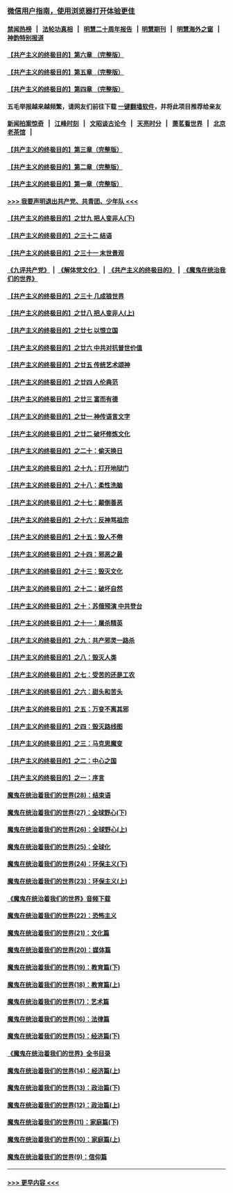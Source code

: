 ### [微信用户指南，使用浏览器打开体验更佳](https://github.com/gfw-breaker/banned-news1/blob/master/indexes/wechat-guide.md?t=0)
#### [禁闻热榜](热点新闻.md?t=0)  &nbsp;&nbsp;|&nbsp;&nbsp; [法轮功真相](https://github.com/gfw-breaker/truth/blob/master/README.md?t=0) &nbsp;&nbsp;|&nbsp;&nbsp; [明慧二十周年报告](https://github.com/gfw-breaker/mh-reports/blob/master/README.md?t=0) &nbsp;&nbsp;|&nbsp;&nbsp;[明慧期刊](https://github.com/gfw-breaker/mh-qikan) &nbsp;&nbsp;|&nbsp;&nbsp; [明慧海外之窗](https://github.com/gfw-breaker/mh-news/blob/master/README.md?t=0) &nbsp;&nbsp;|&nbsp;&nbsp; [神韵特别报道](https://github.com/gfw-breaker/mh-news/blob/master/shenyun.md?t=0)
#### [【共产主义的终极目的】第六章 （完整版）](../pages/nsc422/n11428913.md?t=02172103) 
#### [【共产主义的终极目的】第五章 （完整版）](../pages/nsc422/n11428912.md?t=02172103) 
#### [【共产主义的终极目的】第四章 （完整版）](../pages/nsc422/n11428907.md?t=02172103) 
#### 五毛举报越来越频繁，请网友们前往下载 [一键翻墙软件](https://github.com/gfw-breaker/ssr-accounts)，并将此项目推荐给亲友
#### [新闻拍案惊奇](https://github.com/gfw-breaker/banned-news1/blob/master/pages/link4.md) &nbsp;&nbsp;|&nbsp;&nbsp; [江峰时刻](https://github.com/gfw-breaker/banned-news1/blob/master/pages/link4.md) &nbsp;&nbsp;|&nbsp;&nbsp; [文昭谈古论今](https://github.com/gfw-breaker/banned-news1/blob/master/pages/link4.md) &nbsp;&nbsp;|&nbsp;&nbsp; [天亮时分](https://github.com/gfw-breaker/banned-news1/blob/master/pages/link4.md) &nbsp;&nbsp;|&nbsp;&nbsp; [萧茗看世界](https://github.com/gfw-breaker/banned-news1/blob/master/pages/link4.md) &nbsp;&nbsp;|&nbsp;&nbsp; [北京老茶馆](https://github.com/gfw-breaker/banned-news1/blob/master/pages/link4.md) &nbsp;&nbsp;|&nbsp;&nbsp; 
#### [【共产主义的终极目的】第三章（完整版）](../pages/nsc422/n11428848.md?t=02172103) 
#### [【共产主义的终极目的】第二章（完整版）](../pages/nsc422/n11428831.md?t=02172103) 
#### [【共产主义的终极目的】第一章（完整版）](../pages/nsc422/n11417651.md?t=02172103) 
#### [>>> 我要声明退出共产党、共青团、少年队 <<<](https://github.com/begood0513/goodnews/blob/master/quit/letter.md) 
#### [【共产主义的终极目的】之廿九 把人变非人(下)](../pages/nsc422/n11344140.md?t=02172103) 
#### [【共产主义的终极目的】之三十二 结语](../pages/nsc422/n11360535.md?t=02172103) 
#### [【共产主义的终极目的】之三十一 末世景观](../pages/nsc422/n11351129.md?t=02172103) 
#### [《九评共产党》](https://github.com/begood0513/9ping.md/blob/master/README.md) &nbsp;|&nbsp; [《解体党文化》](../../../../jtdwh.md/blob/master/README.md)  &nbsp;|&nbsp; [《共产主义的终极目的》](../../../../gczydzjmd.md/blob/master/README.md) &nbsp;|&nbsp; [《魔鬼在统治我们的世界》](../../../../mgztzwmdsj.md/blob/master/README.md) 
#### [【共产主义的终极目的】之三十 几成狼世界](../pages/nsc422/n11348280.md?t=02172103) 
#### [【共产主义的终极目的】之廿八 把人变非人(上)](../pages/nsc422/n11340492.md?t=02172103) 
#### [【共产主义的终极目的】之廿七 以恨立国](../pages/nsc422/n11336944.md?t=02172103) 
#### [【共产主义的终极目的】之廿六 中共对抗普世价值](../pages/nsc422/n11324785.md?t=02172103) 
#### [【共产主义的终极目的】之廿五 传统艺术颂神](../pages/nsc422/n11296396.md?t=02172103) 
#### [【共产主义的终极目的】之廿四 人伦典范](../pages/nsc422/n11296397.md?t=02172103) 
#### [【共产主义的终极目的】之廿三 富而有德](../pages/nsc422/n11283598.md?t=02172103) 
#### [【共产主义的终极目的】之廿一 神传语言文字](../pages/nsc422/n11263265.md?t=02172103) 
#### [【共产主义的终极目的】之廿二 破坏修炼文化](../pages/nsc422/n11245728.md?t=02172103) 
#### [【共产主义的终极目的】之二十：偷天换日](../pages/nsc422/n11238846.md?t=02172103) 
#### [【共产主义的终极目的】之十九：打开地狱门](../pages/nsc422/n11206376.md?t=02172103) 
#### [【共产主义的终极目的】之十八：柔性洗脑](../pages/nsc422/n11199994.md?t=02172103) 
#### [【共产主义的终极目的】之十七：颠倒善恶](../pages/nsc422/n11179782.md?t=02172103) 
#### [【共产主义的终极目的】之十六：反神骂祖宗](../pages/nsc422/n11166798.md?t=02172103) 
#### [【共产主义的终极目的】之十五：毁人不倦](../pages/nsc422/n11166792.md?t=02172103) 
#### [【共产主义的终极目的】之十四：邪恶之最](../pages/nsc422/n11150249.md?t=02172103) 
#### [【共产主义的终极目的】之十三：毁灭文化](../pages/nsc422/n11135227.md?t=02172103) 
#### [【共产主义的终极目的】之十二：破坏自然](../pages/nsc422/n11135214.md?t=02172103) 
#### [【共产主义的终极目的】之十：苏俄预演 中共登台](../pages/nsc422/n11118424.md?t=02172103) 
#### [【共产主义的终极目的】之十一：屠杀精英](../pages/nsc422/n11118442.md?t=02172103) 
#### [【共产主义的终极目的】之九：共产邪灵一路杀](../pages/nsc422/n11114139.md?t=02172103) 
#### [【共产主义的终极目的】之八：毁灭人类](../pages/nsc422/n11108503.md?t=02172103) 
#### [【共产主义的终极目的】之七：受苦的还是工农](../pages/nsc422/n11101809.md?t=02172103) 
#### [【共产主义的终极目的】之六：甜头和苦头](../pages/nsc422/n11096971.md?t=02172103) 
#### [【共产主义的终极目的】之五：万变不离其邪](../pages/nsc422/n11091285.md?t=02172103) 
#### [【共产主义的终极目的】之四：毁灭路线图](../pages/nsc422/n11086284.md?t=02172103) 
#### [【共产主义的终极目的】之三：马克思魔变](../pages/nsc422/n11061941.md?t=02172103) 
#### [【共产主义的终极目的】之二：中心之国](../pages/nsc422/n11047728.md?t=02172103) 
#### [【共产主义的终极目的】之一：序言](../pages/nsc422/n11086077.md?t=02172103) 
#### [魔鬼在统治着我们的世界(28)：结束语](../pages/nsc422/n10936246.md?t=02172103) 
#### [魔鬼在统治着我们的世界(27)：全球野心(下)](../pages/nsc422/n10928319.md?t=02172103) 
#### [魔鬼在统治着我们的世界(26)：全球野心(上)](../pages/nsc422/n10900318.md?t=02172103) 
#### [魔鬼在统治着我们的世界(25)：全球化](../pages/nsc422/n10788205.md?t=02172103) 
#### [魔鬼在统治着我们的世界(24)：环保主义(下)](../pages/nsc422/n10695307.md?t=02172103) 
#### [魔鬼在统治着我们的世界(23)：环保主义(上)](../pages/nsc422/n10688613.md?t=02172103) 
#### [《魔鬼在统治着我们的世界》音频下载](../pages/nsc422/n10635553.md?t=02172103) 
#### [魔鬼在统治着我们的世界(22)：恐怖主义](../pages/nsc422/n10614727.md?t=02172103) 
#### [魔鬼在统治着我们的世界(21)：文化篇](../pages/nsc422/n10597706.md?t=02172103) 
#### [魔鬼在统治着我们的世界(20)：媒体篇](../pages/nsc422/n10586579.md?t=02172103) 
#### [魔鬼在统治着我们的世界(19)：教育篇(下)](../pages/nsc422/n10564808.md?t=02172103) 
#### [魔鬼在统治着我们的世界(18)：教育篇(上)](../pages/nsc422/n10526970.md?t=02172103) 
#### [魔鬼在统治着我们的世界(17)：艺术篇](../pages/nsc422/n10499093.md?t=02172103) 
#### [魔鬼在统治着我们的世界(16)：法律篇](../pages/nsc422/n10485969.md?t=02172103) 
#### [魔鬼在统治着我们的世界(15)：经济篇(下)](../pages/nsc422/n10469975.md?t=02172103) 
#### [《魔鬼在统治着我们的世界》全书目录](../pages/nsc422/n10464261.md?t=02172103) 
#### [魔鬼在统治着我们的世界(14)：经济篇(上)](../pages/nsc422/n10457370.md?t=02172103) 
#### [魔鬼在统治着我们的世界(13)：政治篇(下)](../pages/nsc422/n10448270.md?t=02172103) 
#### [魔鬼在统治着我们的世界(12)：政治篇(上)](../pages/nsc422/n10444576.md?t=02172103) 
#### [魔鬼在统治着我们的世界(11)：家庭篇(下)](../pages/nsc422/n10440961.md?t=02172103) 
#### [魔鬼在统治着我们的世界(10)：家庭篇(上)](../pages/nsc422/n10435448.md?t=02172103) 
#### [魔鬼在统治着我们的世界(9)：信仰篇](../pages/nsc422/n10432159.md?t=02172103) 

----
#### [ >>> 更早内容 <<< ](../indexes/nsc422-earlier.md)
